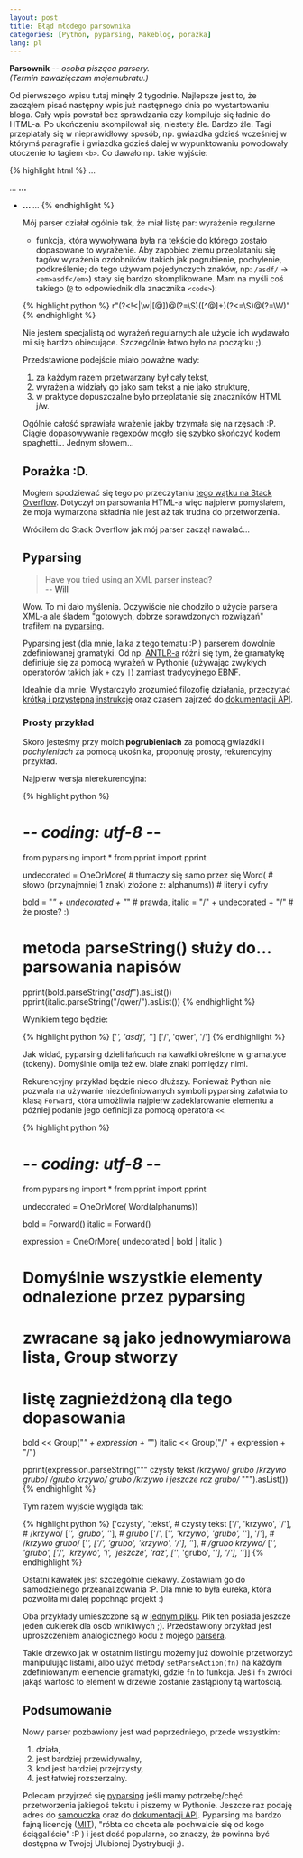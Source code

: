 ```yaml
---
layout: post
title: Błąd młodego parsownika
categories: [Python, pyparsing, Makeblog, porażka]
lang: pl
---
```


**Parsownik** -- *osoba pisząca parsery.<br />(Termin zawdzięczam
  mojemubratu.)*

Od pierwszego wpisu tutaj minęły 2 tygodnie. Najlepsze jest to, że
zacząłem pisać następny wpis już następnego dnia po wystartowaniu
bloga. Cały wpis powstał bez sprawdzania czy kompiluje się ładnie do
HTML-a. Po ukończeniu skompilował się, niestety źle. Bardzo
źle. Tagi przeplatały się w nieprawidłowy sposób, np. gwiazdka gdzieś
wcześniej w którymś paragrafie i gwiazdka gdzieś dalej w wypunktowaniu
powodowały otoczenie to tagiem `<b>`. Co dawało np. takie wyjście:

{% highlight html %}
... <p> ... <b> ... </p>
<ul> <li> ... </b> ...
{% endhighlight %}

Mój parser działał ogólnie tak, że miał listę par: wyrażenie regularne
+ funkcja, która wywoływana była na tekście do którego zostało
dopasowane to wyrażenie. Aby zapobiec złemu przeplataniu się
tagów wyrażenia ozdobników (takich jak pogrubienie, pochylenie,
podkreślenie; do tego używam pojedynczych znaków, np:
`/asdf/` → `<em>asdf</em>`)
stały się bardzo skomplikowane. Mam na myśli coś takiego
(`@` to odpowiednik dla znacznika `<code>`):

{% highlight python %}
r"(?<!<|\w|[@])\@(?=\S)([^@]+)(?<=\S)\@(?=\W)"
{% endhighlight %}

Nie jestem specjalistą od wyrażeń regularnych ale użycie ich wydawało
mi się bardzo obiecujące. Szczególnie łatwo było na początku ;).

Przedstawione podejście miało poważne wady:

1. za każdym razem przetwarzany był cały tekst,
2. wyrażenia widziały go jako sam tekst a nie jako strukturę,
3. w praktyce dopuszczalne było przeplatanie się znaczników HTML j/w.

Ogólnie całość sprawiała wrażenie jakby trzymała się na rzęsach :P.
Ciągłe dopasowywanie regexpów mogło się szybko skończyć kodem
spaghetti... Jednym słowem...

## Porażka :D.

Mogłem spodziewać się tego po przeczytaniu
[tego wątku na Stack Overflow](http://stackoverflow.com/questions/1732348/regex-match-open-tags-except-xhtml-self-contained-tags/1732454).
Dotyczył on parsowania HTML-a więc najpierw pomyślałem, że moja
wymarzona składnia nie jest aż tak trudna do przetworzenia.

Wróciłem do Stack Overflow jak mój parser zaczął nawalać...

## Pyparsing

> Have you tried using an XML parser instead?<br />
> -- [Will](http://stackoverflow.com/questions/1732348/regex-match-open-tags-except-xhtml-self-contained-tags/1732454#1732454)


Wow. To mi dało myślenia. Oczywiście nie chodziło o użycie parsera XML-a
ale śladem "gotowych, dobrze sprawdzonych rozwiązań" trafiłem na
[pyparsing](http://pyparsing.wikispaces.com/).

Pyparsing jest (dla mnie, laika z tego tematu :P ) parserem dowolnie
zdefiniowanej gramatyki. Od np. [ANTLR-a](http://www.antlr.org/) różni się
tym, że gramatykę definiuje się za pomocą wyrażeń w Pythonie (używając
zwykłych operatorów takich jak `+` czy `|`)
zamiast tradycyjnego [EBNF](http://pl.wikipedia.org/wiki/Notacja_EBNF).

Idealnie dla mnie. Wystarczyło zrozumieć filozofię działania,
przeczytać
[krótką i przystępną instrukcję](http://pyparsing.svn.sourceforge.net/viewvc/pyparsing/src/HowToUsePyparsing.html)
oraz czasem zajrzeć do
[dokumentacji API](http://packages.python.org/pyparsing/).

### Prosty przykład
Skoro jesteśmy przy moich **pogrubieniach** za pomocą gwiazdki i
*pochyleniach* za pomocą ukośnika, proponuję prosty, rekurencyjny przykład.

Najpierw wersja nierekurencyjna:

{% highlight python %}
# -*- coding: utf-8 -*-
from pyparsing import *
from pprint import pprint

undecorated = OneOrMore( # tłumaczy się samo przez się
                         Word( # słowo (przynajmniej 1 znak) złożone z:
                               alphanums)) # litery i cyfry

bold = "*" + undecorated + "*"   # prawda,
italic = "/" + undecorated + "/" # że proste? :)

# metoda parseString() służy do... parsowania napisów
pprint(bold.parseString("*asdf*").asList())
pprint(italic.parseString("/qwer/").asList())
{% endhighlight %}

Wynikiem tego będzie:

{% highlight python %}
['*', 'asdf', '*']
['/', 'qwer', '/']
{% endhighlight %}

Jak widać, pyparsing dzieli łańcuch na kawałki określone w gramatyce
(tokeny). Domyślnie omija też ew. białe znaki pomiędzy nimi.

Rekurencyjny przykład będzie nieco dłuższy. Ponieważ Python nie pozwala
na używanie niezdefiniowanych symboli pyparsing załatwia to
klasą `Forward`, która umożliwia najpierw zadeklarowanie elementu
a później podanie jego definicji za pomocą operatora `<<`.

{% highlight python %}
# -*- coding: utf-8 -*-
from pyparsing import *
from pprint import pprint

undecorated = OneOrMore( Word(alphanums))

bold = Forward()
italic = Forward()

expression = OneOrMore( undecorated | bold | italic )

# Domyślnie wszystkie elementy odnalezione przez pyparsing
# zwracane są jako jednowymiarowa lista, Group stworzy
# listę zagnieżdżoną dla tego dopasowania
bold &lt;&lt; Group("*" + expression + "*")
italic &lt;&lt; Group("/" + expression + "/")

pprint(expression.parseString("""
czysty tekst
/krzywo/ *grubo*
/*krzywo grubo*/ */grubo krzywo/*
*grubo /krzywo i jeszcze raz *grubo*/*
""").asList())
{% endhighlight %}

Tym razem wyjście wygląda tak:

{% highlight python %}
['czysty', 'tekst',        # czysty tekst
 ['/', 'krzywo', '/'],     # /krzywo/
 ['*', 'grubo', '*'],      # *grubo*
 ['/', ['*', 'krzywo', 'grubo', '*'], '/'], # /*krzywo grubo*/
 ['*', ['/', 'grubo', 'krzywo', '/'], '*'], # */grubo krzywo/*
 ['*', 'grubo',
  ['/', 'krzywo', 'i', 'jeszcze', 'raz',
   ['*', 'grubo', '*'],
   '/'],
  '*']]
{% endhighlight %}

Ostatni kawałek jest szczególnie ciekawy. Zostawiam go
do samodzielnego przeanalizowania :P. Dla mnie to była eureka,
która pozwoliła mi dalej popchnąć projekt :)

Oba przykłady umieszczone są w [jednym pliku](olt/input/blad-mlodego-parsownika.py).
Plik ten posiada jeszcze jeden cukierek dla osób wnikliwych ;).
Przedstawiony przykład jest uproszczeniem analogicznego kodu
z mojego [parsera](http://github.com/santamon/makeblog/blob/master/txt-to-html/txt-to-html.py).

Takie drzewko jak w ostatnim listingu możemy już dowolnie przetworzyć
manipulując listami, albo użyć metody `setParseAction(fn)` na każdym
zdefiniowanym elemencie gramatyki, gdzie `fn` to funkcja.
Jeśli `fn` zwróci jakąś wartość to element w drzewie zostanie
zastąpiony tą wartością.

## Podsumowanie
Nowy parser pozbawiony jest wad poprzedniego, przede wszystkim:

1. działa,
2. jest bardziej przewidywalny,
3. kod jest bardziej przejrzysty,
4. jest łatwiej rozszerzalny.

Polecam przyjrzeć się [pyparsing](http://pyparsing.wikispaces.com/)
jeśli mamy potrzebę/chęć przetworzenia jakiegoś tekstu i piszemy w
Pythonie. Jeszcze raz podaję adres do
[samouczka](http://pyparsing.svn.sourceforge.net/viewvc/pyparsing/src/HowToUsePyparsing.html)
oraz do [dokumentacji API](http://packages.python.org/pyparsing/).
Pyparsing ma bardzo fajną licencję
([MIT](http://www.opensource.org/licenses/mit-license.php)), "róbta co
chceta ale pochwalcie się od kogo ściągaliście" :P ) i jest dość
popularne, co znaczy, że powinna być dostępna w Twojej Ulubionej
Dystrybucji ;).
